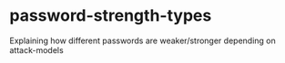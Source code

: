 # password-strength-types
Explaining how different passwords are weaker/stronger depending on attack-models
